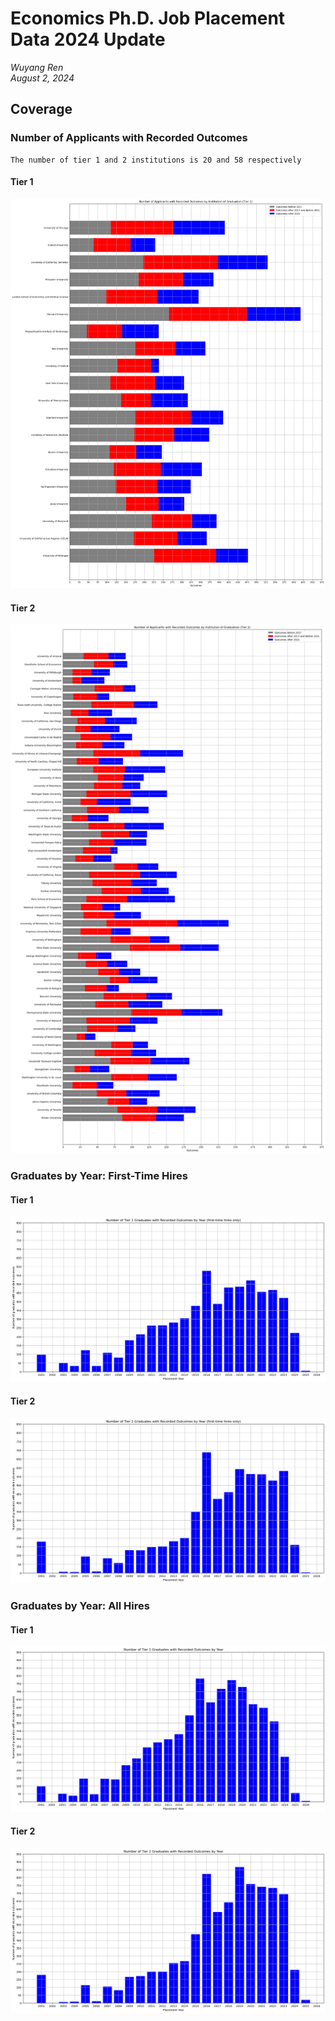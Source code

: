 # Economics Ph.D. Job Placement Data 2024 Update
*Wuyang Ren*\
*August 2, 2024* 


## Coverage

### Number of Applicants with Recorded Outcomes

    The number of tier 1 and 2 institutions is 20 and 58 respectively


#### Tier 1


    
![png](mapinator_readme_2024_files/mapinator_readme_2024_10_0.png)
    


#### Tier 2


    
![png](mapinator_readme_2024_files/mapinator_readme_2024_12_0.png)
    


### Graduates by Year: First-Time Hires

#### Tier 1


    
![png](mapinator_readme_2024_files/mapinator_readme_2024_15_0.png)
    


#### Tier 2


    
![png](mapinator_readme_2024_files/mapinator_readme_2024_17_0.png)
    


### Graduates by Year: All Hires

#### Tier 1


    
![png](mapinator_readme_2024_files/mapinator_readme_2024_20_0.png)
    


#### Tier 2


    
![png](mapinator_readme_2024_files/mapinator_readme_2024_22_0.png)
    

